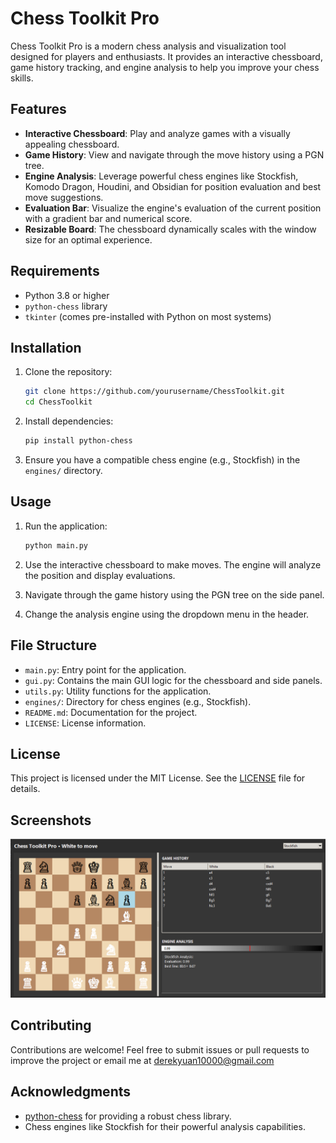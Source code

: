 # Chess Toolkit Pro

Chess Toolkit Pro is a modern chess analysis and visualization tool designed for players and enthusiasts. It provides an interactive chessboard, game history tracking, and engine analysis to help you improve your chess skills.

## Features

- **Interactive Chessboard**: Play and analyze games with a visually appealing chessboard.
- **Game History**: View and navigate through the move history using a PGN tree.
- **Engine Analysis**: Leverage powerful chess engines like Stockfish, Komodo Dragon, Houdini, and Obsidian for position evaluation and best move suggestions.
- **Evaluation Bar**: Visualize the engine's evaluation of the current position with a gradient bar and numerical score.
- **Resizable Board**: The chessboard dynamically scales with the window size for an optimal experience.

## Requirements

- Python 3.8 or higher
- `python-chess` library
- `tkinter` (comes pre-installed with Python on most systems)

## Installation

1. Clone the repository:
   ```bash
   git clone https://github.com/yourusername/ChessToolkit.git
   cd ChessToolkit
   ```

2. Install dependencies:
   ```bash
   pip install python-chess
   ```

3. Ensure you have a compatible chess engine (e.g., Stockfish) in the `engines/` directory.

## Usage

1. Run the application:
   ```bash
   python main.py
   ```

2. Use the interactive chessboard to make moves. The engine will analyze the position and display evaluations.

3. Navigate through the game history using the PGN tree on the side panel.

4. Change the analysis engine using the dropdown menu in the header.

## File Structure

- `main.py`: Entry point for the application.
- `gui.py`: Contains the main GUI logic for the chessboard and side panels.
- `utils.py`: Utility functions for the application.
- `engines/`: Directory for chess engines (e.g., Stockfish).
- `README.md`: Documentation for the project.
- `LICENSE`: License information.

## License

This project is licensed under the MIT License. See the [LICENSE](./LICENSE) file for details.

## Screenshots

![Chess Toolkit Pro Screenshot](Screenshots/betaversion1.png)

## Contributing

Contributions are welcome! Feel free to submit issues or pull requests to improve the project or email me at derekyuan10000@gmail.com

## Acknowledgments

- [python-chess](https://python-chess.readthedocs.io/) for providing a robust chess library.
- Chess engines like Stockfish for their powerful analysis capabilities.
